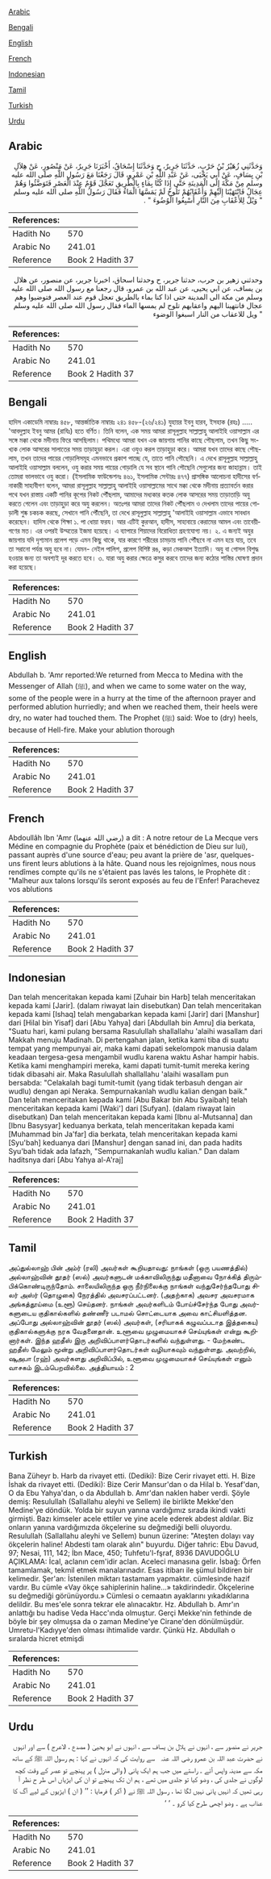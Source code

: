 [Arabic](#arabic)

[Bengali](#bengali)

[English](#english)

[French](#french)

[Indonesian](#indonesian)

[Tamil](#tamil)

[Turkish](#turkish)

[Urdu](#urdu)

## Arabic


<div dir="rtl" lang="ar" style={{fontSize:'larger',backgroundColor:'#f8f9fa',padding:20}}>
وَحَدَّثَنِي زُهَيْرُ بْنُ حَرْبٍ، حَدَّثَنَا جَرِيرٌ، ح وَحَدَّثَنَا إِسْحَاقُ، أَخْبَرَنَا جَرِيرٌ، عَنْ مَنْصُورٍ، عَنْ هِلاَلِ بْنِ يِسَافٍ، عَنْ أَبِي يَحْيَى، عَنْ عَبْدِ اللَّهِ بْنِ عَمْرٍو، قَالَ رَجَعْنَا مَعَ رَسُولِ اللَّهِ صلى الله عليه وسلم مِنْ مَكَّةَ إِلَى الْمَدِينَةِ حَتَّى إِذَا كُنَّا بِمَاءٍ بِالطَّرِيقِ تَعَجَّلَ قَوْمٌ عِنْدَ الْعَصْرِ فَتَوَضَّئُوا وَهُمْ عِجَالٌ فَانْتَهَيْنَا إِلَيْهِمْ وَأَعْقَابُهُمْ تَلُوحُ لَمْ يَمَسَّهَا الْمَاءُ فَقَالَ رَسُولُ اللَّهِ صلى الله عليه وسلم ‏ "‏ وَيْلٌ لِلأَعْقَابِ مِنَ النَّارِ أَسْبِغُوا الْوُضُوءَ ‏"‏ ‏.‏
</div>
<div style={{backgroundColor:'#f8f9fa',padding:20, marginBottom: 10}}><table> <thead> <tr> <th>References:</th> <th></th> </tr> </thead> <tbody><tr><td>Hadith No</td><td>570</td></tr><tr><td>Arabic No</td><td>241.01</td></tr><tr><td>Reference</td><td>Book 2 Hadith 37</td></tr></tbody></table></div>


<div dir="rtl" lang="ar" style={{fontSize:'larger',backgroundColor:'#f8f9fa',padding:20}}>
وحدثني زهير بن حرب، حدثنا جرير، ح وحدثنا اسحاق، اخبرنا جرير، عن منصور، عن هلال بن يساف، عن ابي يحيى، عن عبد الله بن عمرو، قال رجعنا مع رسول الله صلى الله عليه وسلم من مكة الى المدينة حتى اذا كنا بماء بالطريق تعجل قوم عند العصر فتوضيوا وهم عجال فانتهينا اليهم واعقابهم تلوح لم يمسها الماء فقال رسول الله صلى الله عليه وسلم " ويل للاعقاب من النار اسبغوا الوضوء
</div>
<div style={{backgroundColor:'#f8f9fa',padding:20, marginBottom: 10}}><table> <thead> <tr> <th>References:</th> <th></th> </tr> </thead> <tbody><tr><td>Hadith No</td><td>570</td></tr><tr><td>Arabic No</td><td>241.01</td></tr><tr><td>Reference</td><td>Book 2 Hadith 37</td></tr></tbody></table></div>

## Bengali


<div dir="ltr" lang="bn" style={{fontSize:'larger',backgroundColor:'#f8f9fa',padding:20}}>
হাদিস একাডেমি নাম্বারঃ ৪৫৮, আন্তর্জাতিক নাম্বারঃ ২৪১ ৪৫৮-(২৬/২৪১) যুহায়র ইবনু হারব, ইসহাক (রহঃ) ..... 'আবদুল্লাহ ইবনু আমর (রাযিঃ) হতে বর্ণিত। তিনি বলেন, এক সময় আমরা রাসূলুল্লাহ সাল্লাল্লাহু আলাইহি ওয়াসাল্লাম এর সঙ্গে মক্কা থেকে মদীনায় ফিরে আসছিলাম। পথিমধ্যে আমরা যখন এক জায়গায় পানির কাছে পৌছলাম, তখন কিছু সংখ্যক লোক আসরের সালাতের সময় তাড়াহুড়া করল। এরা ওযুও করল তাড়াহুড়া করে। আমরা যখন তাদের কাছে পৌছলাম, তখন তাদের পায়ের গোড়ালিসমূহ এমনভাবে প্রকাশ পাচ্ছে যে, তাতে পানি পৌছেনি। এ দেখে রাসূলুল্লাহ সাল্লাল্লাহু আলাইহি ওয়াসাল্লাম বললেন, ওযু করার সময় পায়ের গোড়ালি যে সব স্থানে পানি পৌছেনি সেগুলোর জন্য জাহান্নাম। তাই তোমরা ভালভাবে ওযু করো। (ইসলামিক ফাউন্ডেশনঃ ৪৬১, ইসলামিক সেন্টারঃ ৪৭৭) প্রাসঙ্গিক আলোচনা হাদীসের বর্ণনাকারী সাহাবীগণ বলেন, আমরা রাসূলুল্লাহ সাল্লাল্লাহু আলাইহি ওয়াসাল্লামের সাথে মক্কা থেকে মদীনায় প্রত্যাবর্তন করার পথে যখন রাস্তায় একটি পানির কূপের নিকট পৌঁছলাম, আমাদের মধ্যকার কতক লোক আসরের সময় তাড়াতাড়ি অযু করতে গেলেন এবং তাড়াহুড়া করে অযু করলেন। অতঃপর আমরা তাদের নিকট পৌঁছলাম ও দেখলাম তাদের পায়ের গোড়ালী শুষ্ক চকচক করছে, সেখানে পানি পৌঁছেনি, তা দেখে রাসূলুল্লাহ সাল্লাল্লাহু 'আলাইহি ওয়াসাল্লাম এভাবে সাবধান করেছেন। হাদিস থেকে শিক্ষা ১. পা ধোয়া ফরয। আর এটিই কুরআন, হাদীস, সাহাবায়ে কেরামের আমল এবং তাবেয়ীগণের মত। এর ওপরই উম্মতের ইজমা হয়েছে। এ ব্যাপারে শিয়াদের বিরোধিতা গ্রহণযোগ্য নয়। ২. এ জন্যই অযুর জায়গায় যদি দৃশ্যমান প্রলেপ পড়ে এমন কিছু থাকে, যার কারণে শরীরের চামড়ায় পানি পৌঁছবে না এমন হয়ে যায়, তবে তা সরানো পর্যন্ত অযু হবে না। যেমন- নেইল পালিশ, প্রলেপ বিশিষ্ট রঙ, কড়া মেকআপ ইত্যাদি। অযু বা গোসল বিশুদ্ধ হওয়ার জন্য তা অবশ্যই দূর করতে হবে। ৩. যারা অযু করার ক্ষেত্রে কসুর করবে তাদের জন্য কঠোর শাস্তির ঘোষণা প্রদান করা হয়েছে।
</div>
<div style={{backgroundColor:'#f8f9fa',padding:20, marginBottom: 10}}><table> <thead> <tr> <th>References:</th> <th></th> </tr> </thead> <tbody><tr><td>Hadith No</td><td>570</td></tr><tr><td>Arabic No</td><td>241.01</td></tr><tr><td>Reference</td><td>Book 2 Hadith 37</td></tr></tbody></table></div>

## English


<div dir="ltr" lang="en" style={{fontSize:'larger',backgroundColor:'#f8f9fa',padding:20}}>
Abdullah b. 'Amr reported:We returned from Mecca to Medina with the Messenger of Allah (ﷺ), and when we came to some water on the way, some of the people were in a hurry at the time of the afternoon prayer and performed ablution hurriedly; and when we reached them, their heels were dry, no water had touched them. The Prophet (ﷺ) said: Woe to (dry) heels, because of Hell-fire. Make your ablution thorough
</div>
<div style={{backgroundColor:'#f8f9fa',padding:20, marginBottom: 10}}><table> <thead> <tr> <th>References:</th> <th></th> </tr> </thead> <tbody><tr><td>Hadith No</td><td>570</td></tr><tr><td>Arabic No</td><td>241.01</td></tr><tr><td>Reference</td><td>Book 2 Hadith 37</td></tr></tbody></table></div>

## French


<div dir="ltr" lang="fr" style={{fontSize:'larger',backgroundColor:'#f8f9fa',padding:20}}>
Abdoullâh Ibn 'Amr (رضي الله عنهما) a dit : A notre retour de La Mecque vers Médine en compagnie du Prophète (paix et bénédiction de Dieu sur lui), passant auprès d'une source d'eau; peu avant la prière de 'asr, quelques-uns firent leurs ablutions à la hâte. Quand nous les rejoignîmes, nous nous rendîmes compte qu'ils ne s'étaient pas lavés les talons, le Prophète dit : "Malheur aux talons lorsqu'ils seront exposés au feu de l'Enfer! Parachevez vos ablutions
</div>
<div style={{backgroundColor:'#f8f9fa',padding:20, marginBottom: 10}}><table> <thead> <tr> <th>References:</th> <th></th> </tr> </thead> <tbody><tr><td>Hadith No</td><td>570</td></tr><tr><td>Arabic No</td><td>241.01</td></tr><tr><td>Reference</td><td>Book 2 Hadith 37</td></tr></tbody></table></div>

## Indonesian


<div dir="ltr" lang="id" style={{fontSize:'larger',backgroundColor:'#f8f9fa',padding:20}}>
Dan telah menceritakan kepada kami [Zuhair bin Harb] telah menceritakan kepada kami [Jarir]. (dalam riwayat lain disebutkan) Dan telah menceritakan kepada kami [Ishaq] telah mengabarkan kepada kami [Jarir] dari [Manshur] dari [Hilal bin Yisaf] dari [Abu Yahya] dari [Abdullah bin Amru] dia berkata, "Suatu hari, kami pulang bersama Rasulullah shallallahu 'alaihi wasallam dari Makkah menuju Madinah. Di pertengahan jalan, ketika kami tiba di suatu tempat yang mempunyai air, maka kami dapati sekelompok manusia dalam keadaan tergesa-gesa mengambil wudlu karena waktu Ashar hampir habis. Ketika kami menghampiri mereka, kami dapati tumit-tumit mereka kering tidak dibasahi air. Maka Rasulullah shallallahu 'alaihi wasallam pun bersabda: "Celakalah bagi tumit-tumit (yang tidak terbasuh dengan air wudlu) dengan api Neraka. Sempurnakanlah wudlu kalian dengan baik." Dan telah menceritakan kepada kami [Abu Bakar bin Abu Syaibah] telah menceritakan kepada kami [Waki'] dari [Sufyan]. (dalam riwayat lain disebutkan) Dan telah menceritakan kepada kami [Ibnu al-Mutsanna] dan [Ibnu Basysyar] keduanya berkata, telah menceritakan kepada kami [Muhammad bin Ja'far] dia berkata, telah menceritakan kepada kami [Syu'bah] keduanya dari [Manshur] dengan sanad ini, dan pada hadits Syu'bah tidak ada lafazh, "Sempurnakanlah wudlu kalian." Dan dalam haditsnya dari [Abu Yahya al-A'raj]
</div>
<div style={{backgroundColor:'#f8f9fa',padding:20, marginBottom: 10}}><table> <thead> <tr> <th>References:</th> <th></th> </tr> </thead> <tbody><tr><td>Hadith No</td><td>570</td></tr><tr><td>Arabic No</td><td>241.01</td></tr><tr><td>Reference</td><td>Book 2 Hadith 37</td></tr></tbody></table></div>

## Tamil


<div dir="ltr" lang="ta" style={{fontSize:'larger',backgroundColor:'#f8f9fa',padding:20}}>
அப்துல்லாஹ் பின் அம்ர் (ரலி) அவர்கள் கூறியதாவது: நாங்கள் (ஒரு பயணத்தில்) அல்லாஹ்வின் தூதர் (ஸல்) அவர்களுடன் மக்காவிலிருந்து மதீனாவை நோக்கித் திரும்பிக்கொண்டிருந்தோம். சாலையிலிருந்த ஒரு நீர்நிலைக்கு நாங்கள் வந்துசேர்ந்தபோது சிலர் அஸ்ர் (தொழுகை) நேரத்தில் அவசரப்பட்டனர். (அதற்காக) அவசர அவசரமாக அங்கத்தூய்மை (உளூ) செய்தனர். நாங்கள் அவர்களிடம் போய்ச்சேர்ந்த போது அவர்களுடைய குதிகால்களில் தண்ணீர் படாமல் சொட்டையாக அவை காட்சியளித்தன. அப்போது அல்லாஹ்வின் தூதர் (ஸல்) அவர்கள், (சரியாகக் கழுவப்படாத இத்தகைய) குதிகால்களுக்கு நரக வேதனைதான். உளூவை முழுமையாகச் செய்யுங்கள் என்று கூறினார்கள். இந்த ஹதீஸ் இரு அறிவிப்பாளர்தொடர்களில் வந்துள்ளது. - மேற்கண்ட ஹதீஸ் மேலும் மூன்று அறிவிப்பாளர்தொடர்கள் வழியாகவும் வந்துள்ளது. அவற்றில், ஷுஅபா (ரஹ்) அவர்களது அறிவிப்பில், உளூவை முழுமையாகச் செய்யுங்கள் எனும் வாசகம் இடம்பெறவில்லை. அத்தியாயம் : 2
</div>
<div style={{backgroundColor:'#f8f9fa',padding:20, marginBottom: 10}}><table> <thead> <tr> <th>References:</th> <th></th> </tr> </thead> <tbody><tr><td>Hadith No</td><td>570</td></tr><tr><td>Arabic No</td><td>241.01</td></tr><tr><td>Reference</td><td>Book 2 Hadith 37</td></tr></tbody></table></div>

## Turkish


<div dir="ltr" lang="tr" style={{fontSize:'larger',backgroundColor:'#f8f9fa',padding:20}}>
Bana Züheyr b. Harb da rivayet etti. (Dediki): Bize Cerir rivayet etti. H. Bize İshak da rivayet etti. (Dediki): Bize Cerir Mansur'dan o da Hilal b. Yesaf'dan, O da Ebu Yahya'dan, o da Abdullah b. Amr'dan naklen haber verdi. Şöyle demiş: Resulullah (Sallallahu aleyhi ve Sellem) ile birlikte Mekke'den Medine'ye döndük. Yolda bir suyun yanına vardığımız sırada ikindi vakti girmişti. Bazı kimseler acele ettiler ve yine acele ederek abdest aldılar. Biz onların yanına vardığımızda ökçelerine su değmediği belli oluyordu. Resulullah (Sallallahu aleyhi ve Sellem) bunun üzerine: "Ateşten dolayı vay ökçelerin haline! Abdesti tam olarak alın" buyurdu. Diğer tahric: Ebu Davud, 97; Nesai, 111, 142; İbn Mace, 450; Tuhfetu'l-fşraf, 8936 DAVUDOĞLU AÇIKLAMA: İcal, aclanın cem'idir aclan. Aceleci manasına gelir. İsbağ: Örfen tamamlamak, tekmil etmek manalarınadır. Esas itibarı ile şümul bildiren bir kelimedir. Şer'an: İstenilen miktarı tastamam yapmaktır. cümlesinde hazif vardır. Bu cümle «Vay ökçe sahiplerinin haline...» takdirindedir. Ökçelerine su değmediği görünüyordu.» Cümlesi o cemaatın ayaklarını yıkadıklarına delildir. Bu mes'ele sonra tekrar ele alınacaktır. Hz. Abdullah b. Amr'ın anlattığı bu hadise Veda Hacc'ında olmuştur. Gerçi Mekke'nin fethinde de böyle bir şey olmuşsa da o zaman Medine'ye Cirane'den dönülmüşdür. Umretu-l'Kadıyye'den olması ihtimalide vardır. Çünkü Hz. Abdullah o sıralarda hicret etmişdi
</div>
<div style={{backgroundColor:'#f8f9fa',padding:20, marginBottom: 10}}><table> <thead> <tr> <th>References:</th> <th></th> </tr> </thead> <tbody><tr><td>Hadith No</td><td>570</td></tr><tr><td>Arabic No</td><td>241.01</td></tr><tr><td>Reference</td><td>Book 2 Hadith 37</td></tr></tbody></table></div>

## Urdu


<div dir="rtl" lang="ur" style={{fontSize:'larger',backgroundColor:'#f8f9fa',padding:20}}>
جریر نے منصور سے ، انہوں نے ہلال بن یساف سے ، انہوں نے ابو یحییٰ ( مصدع ، الاعرج ) سے اور انہوں نے حضرت عبد اللہ بن عمرو ‌رضی ‌اللہ ‌عنہ ‌ ‌ سے روایت کی کہ انہوں نے کہا : ہم رسول اللہ ﷺ کے ساتھ مکہ سے مدینہ واپس آئے ۔ راستے میں جب ہم ایک پانی ( والی منزل ) پر پہنچے تو عصر کے وقت کچھ لوگوں نے جلدی کی ، وضو کیا تو جلدی میں تھے ، ہم ان تک پہنچے تو ان کی ایڑیاں اس طر ح نظر آ رہی تھیں کہ انہیں پانی نہیں لگا تھا ، رسول اللہ ﷺ نے ( آکر ) فرمایا : ’’ ( ان ) ایڑیوں کے لیے آگ کا عذاب ہے ۔ وضو اچھی طرح کیا کرو ۔ ‘ ‘
</div>
<div style={{backgroundColor:'#f8f9fa',padding:20, marginBottom: 10}}><table> <thead> <tr> <th>References:</th> <th></th> </tr> </thead> <tbody><tr><td>Hadith No</td><td>570</td></tr><tr><td>Arabic No</td><td>241.01</td></tr><tr><td>Reference</td><td>Book 2 Hadith 37</td></tr></tbody></table></div>